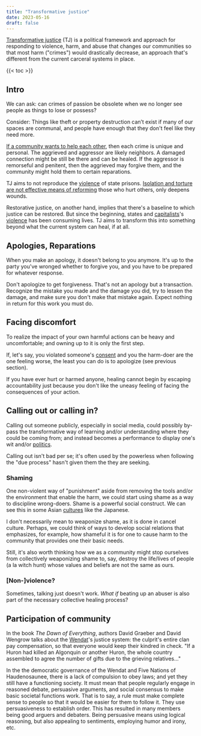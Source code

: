 ```yaml
---
title: "Transformative justice"
date: 2023-05-16
draft: false
---
```


[Transformative justice](https://transformharm.org/tj_resource/transformative-justice-a-brief-description/)
(TJ) is a political framework and approach for responding to violence,
harm, and abuse that changes our communities so that most harm
("crimes") would drastically decrease, an approach that's different from
the current carceral systems in place.

{{< toc >}}

## Intro

We can ask: can crimes of passion be obsolete when we no longer see people
as things to lose or possess?

Consider: Things like theft or property destruction can’t exist if many
of our spaces are communal, and people have enough that they don't feel
like they need more.

[If a community wants to help each other](/mutual-aid), then each
crime is unique and personal. The aggrieved and aggressor are likely
neighbors. A damaged connection might be still be there
and can be healed. If the aggressor is remorseful and
penitent, then the aggrieved may forgive them, and the community might
hold them to certain reparations.

TJ aims to not reproduce the [violence](/violence) of state prisons.
[Isolation and torture are not effective means of reforming](/abolition) those who
hurt others, only deepens wounds.

Restorative justice, on another hand, implies that there's a baseline to
which justice can be restored. But since the beginning, states and
[capitalists](/capitalism)'s [violence](/violence) has been consuming
lives. TJ aims to transform this into something beyond what the current
system can heal, if at all.

## Apologies, Reparations

When you make an apology, it doesn't belong to you anymore. It's up to
the party you've wronged whether to forgive you, and you have to be
prepared for whatever response.

Don't apologize to get forgiveness. That's not an apology but a
transaction. Recognize the mistake you made and the damage you did, try
to lessen the damage, and make sure you don't make that mistake again.
Expect nothing in return for this work you must do.

## Facing discomfort

To realize the impact of your own harmful actions can be heavy and
uncomfortable; and owning up to it is only the first step.

If, let's say, you violated someone's [consent](/consent) and you the
harm-doer are the one feeling worse, the least you can do is to
apologize (see previous section).

If you have ever hurt or harmed anyone, healing cannot begin by escaping
accountability just because you don't like the uneasy feeling of facing
the consequences of your action.

## Calling out or calling in?

Calling out someone publicly, especially in social media, could possibly
by-pass the transformative way of learning and/or understanding where
they could be coming from; and instead becomes a performance to display
one's wit and/or [politics](/politics).

Calling out isn't bad per se;
it's often used by the powerless when following the "due process" hasn't
given them the they are seeking.

### Shaming

One non-violent way of "punishment" aside from removing the tools and/or
the environment that enable the harm, we could start using shame as a
way to discipline wrong-doers. Shame is a powerful social construct. We
can see this in some Asian [cultures](/culture) like the Japanese.

I don't necessarily mean to weaponize shame, as it is done in cancel culture.
Perhaps, we could think of ways to develop social relations that
emphasizes, for example, how shameful it is for one to cause harm to the
community that provides one their basic needs.

Still, it's also worth thinking how we as a community might stop
ourselves from collectively weaponizing shame to, say,
destroy the life/lives of people (a la witch hunt) whose values and
beliefs are not the same as ours.

### [Non-]violence?

Sometimes, talking just doesn't work. *What if* beating up an abuser is
also part of the necessary collective healing process?

## Participation of community

In the book *The Dawn of Everything*, authors David Graeber and David
Wengrow talks about the
[Wendat](https://en.wikipedia.org/wiki/Wendat_Nation)'s justice system:
the culprit's entire clan pay compensation, so that everyone would keep
their kindred in check. "If a Huron had killed an Algonquin or another
Huron, the whole country assembled to agree the number of gifts due to
the grieving relatives..."

In the the democratic governance of the Wendat and Five Nations of
Haudenosaunee, there is a lack of compulsion to obey laws; and yet they
still have a functioning society. It must mean that people regularly
engage in reasoned debate, persuasive arguments, and social consensus to
make basic societal functions work. That is to say, a rule must make
complete sense to people so that it would be easier for them to follow
it. They use persuasiveness to establish order. This has resulted in
many members being good arguers and debaters. Being persuasive means
using logical reasoning, but also appealing to sentiments, employing
humor and irony, etc.
